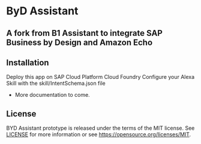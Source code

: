 # ByD Assistant
## A fork from B1 Assistant to integrate SAP Business by Design and Amazon Echo

## Installation
Deploy this app on SAP Cloud Platform Cloud Foundry
Configure your Alexa Skill with the skill/IntentSchema.json file
- More documentation to come.

## License
BYD Assistant prototype is released under the terms of the MIT license. See [LICENSE](LICENSE) for more information or see https://opensource.org/licenses/MIT.


